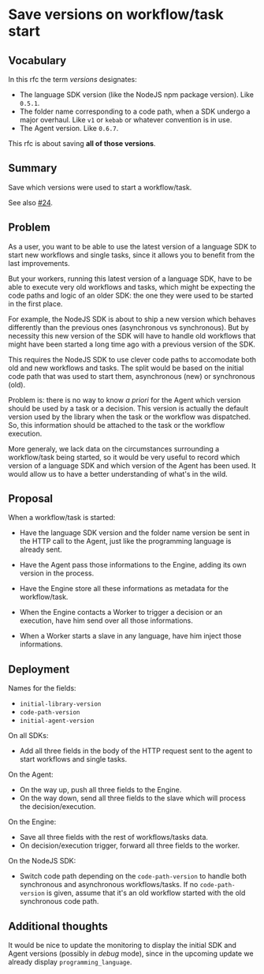 # Save versions on workflow/task start

## Vocabulary

In this rfc the term _versions_ designates:

* The language SDK version (like the NodeJS npm package version). Like `0.5.1`.
* The folder name corresponding to a code path, when a SDK undergo a major overhaul. Like `v1` or `kebab` or whatever convention is in use.
* The Agent version. Like `0.6.7`.

This rfc is about saving **all of those versions**.

## Summary

Save which versions were used to start a workflow/task.

See also [#24](https://github.com/zenaton/rfcs/pull/24).

## Problem

As a user, you want to be able to use the latest version of a language SDK to start new workflows and single tasks, since it allows you to benefit from the last improvements.

But your workers, running this latest version of a language SDK, have to be able to execute very old workflows and tasks, which might be expecting the code paths and logic of an older SDK: the one they were used to be started in the first place.

For example, the NodeJS SDK is about to ship a new version which behaves differently than the previous ones (asynchronous vs synchronous). But by necessity this new version of the SDK will have to handle old workflows that might have been started a long time ago with a previous version of the SDK.

This requires the NodeJS SDK to use clever code paths to accomodate both old and new workflows and tasks. The split would be based on the initial code path that was used to start them, asynchronous (new) or synchronous (old).

Problem is: there is no way to know *a priori* for the Agent which version should be used by a task or a decision. This version is actually the default version used by the library when the task or the workflow was dispatched. So, this information should be attached to the task or the workflow execution.

More generaly, we lack data on the circumstances surrounding a workflow/task being started, so it would be very useful to record which version of a language SDK and which version of the Agent has been used. It would allow us to have a better understanding of what's in the wild.

## Proposal

When a workflow/task is started:

* Have the language SDK version and the folder name version be sent in the HTTP call to the Agent, just like the programming language is already sent.

* Have the Agent pass those informations to the Engine, adding its own version in the process.

* Have the Engine store all these informations as metadata for the workflow/task.

* When the Engine contacts a Worker to trigger a decision or an execution, have him send over all those informations.

* When a Worker starts a slave in any language, have him inject those informations.

## Deployment

Names for the fields:

* `initial-library-version`
* `code-path-version`
* `initial-agent-version`

On all SDKs:

* Add all three fields in the body of the HTTP request sent to the agent to start workflows and single tasks.

On the Agent:

* On the way up, push all three fields to the Engine.
* On the way down, send all three fields to the slave which will process the decision/execution.

On the Engine:

* Save all three fields with the rest of workflows/tasks data.
* On decision/execution trigger, forward all three fields to the worker.

On the NodeJS SDK:

* Switch code path depending on the `code-path-version` to handle both synchronous and asynchronous workflows/tasks. If no `code-path-version` is given, assume that it's an old workflow started with the old synchronous code path.

## Additional thoughts

It would be nice to update the monitoring to display the initial SDK and Agent versions (possibly in *debug* mode), since in the upcoming update we already display `programming_language`.
